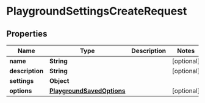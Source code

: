 

# PlaygroundSettingsCreateRequest


## Properties

| Name | Type | Description | Notes |
|------------ | ------------- | ------------- | -------------|
|**name** | **String** |  |  [optional] |
|**description** | **String** |  |  [optional] |
|**settings** | **Object** |  |  |
|**options** | [**PlaygroundSavedOptions**](PlaygroundSavedOptions.md) |  |  [optional] |



